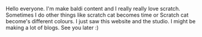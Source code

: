 Hello everyone. I'm make baldi content and I really really love scratch. Sometimes I do other things like scratch cat becomes time or Scratch cat become's different colours. I just saw this website and the studio. I might be making a lot of blogs. See you later :)